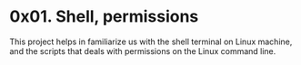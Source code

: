# 0x01. Shell, permissions
This project helps in familiarize us with the shell terminal on Linux machine, and the scripts that deals with permissions on the Linux command line.
